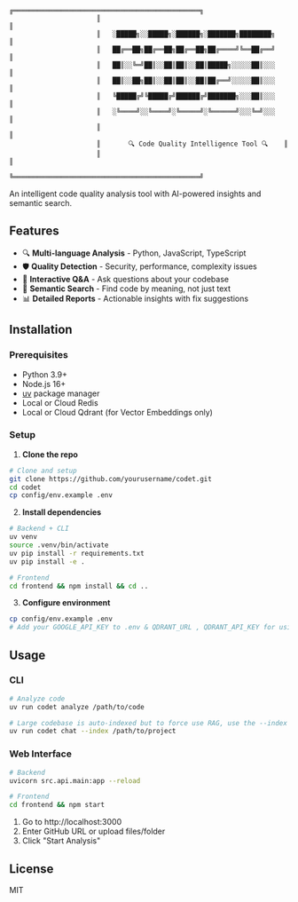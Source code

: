                           ╔═══════════════════════════════════════════════╗
                          ║                                               ║
                          ║   ░█████╗░░█████╗░██████╗░███████╗████████╗   ║
                          ║   ██╔══██╗██╔══██╗██╔══██╗██╔════╝╚══██╔══╝   ║
                          ║   ██║░░╚═╝██║░░██║██║░░██║█████╗░░░░░██║░░░   ║
                          ║   ██║░░██╗██║░░██║██║░░██║██╔══╝░░░░░██║░░░   ║
                          ║   ╚█████╔╝╚█████╔╝██████╔╝███████╗░░░██║░░░   ║
                          ║   ░╚════╝░░╚════╝░╚═════╝░╚══════╝░░░╚═╝░░░   ║
                          ║                                               ║
                          ║       🔍 Code Quality Intelligence Tool 🔍    ║
                          ║                                               ║
                          ╚═══════════════════════════════════════════════╝

An intelligent code quality analysis tool with AI-powered insights and semantic search.

## Features

- 🔍 **Multi-language Analysis** - Python, JavaScript, TypeScript
- 🛡️ **Quality Detection** - Security, performance, complexity issues  
- 💬 **Interactive Q&A** - Ask questions about your codebase
- 🔎 **Semantic Search** - Find code by meaning, not just text
- 📊 **Detailed Reports** - Actionable insights with fix suggestions

## Installation

### Prerequisites
- Python 3.9+
- Node.js 16+
- [uv](https://docs.astral.sh/uv/) package manager
- Local or Cloud Redis
- Local or Cloud Qdrant (for Vector Embeddings only)

### Setup

1. **Clone the repo**
```bash
# Clone and setup
git clone https://github.com/yourusername/codet.git
cd codet
cp config/env.example .env
```

2. **Install dependencies**
```bash
# Backend + CLI
uv venv
source .venv/bin/activate
uv pip install -r requirements.txt
uv pip install -e .

# Frontend
cd frontend && npm install && cd ..
```

3. **Configure environment**
```bash
cp config/env.example .env
# Add your GOOGLE_API_KEY to .env & QDRANT_URL , QDRANT_API_KEY for using Qdrant cloud VectorStore
```

## Usage

### CLI
```bash
# Analyze code
uv run codet analyze /path/to/code

# Large codebase is auto-indexed but to force use RAG, use the --index flag
uv run codet chat --index /path/to/project
```

### Web Interface
```bash
# Backend
uvicorn src.api.main:app --reload

# Frontend
cd frontend && npm start
```

1. Go to http://localhost:3000
2. Enter GitHub URL or upload files/folder
3. Click "Start Analysis"

## License

MIT